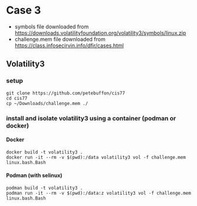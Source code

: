 # Case 3

* symbols file downloaded from https://downloads.volatilityfoundation.org/volatility3/symbols/linux.zip
* challenge.mem file downloaded from https://class.infosecirvin.info/dfir/cases.html

## Volatility3

### setup
```
git clone https://github.com/petebuffon/cis77
cd cis77
cp ~/Downloads/challenge.mem ./
```

### install and isolate volatility3 using a container (podman or docker)

#### Docker
```
docker build -t volatility3 .
docker run -it --rm -v $(pwd):/data volatility3 vol -f challenge.mem linux.bash.Bash
```
#### Podman (with selinux)
```
podman build -t volatility3 .
podman run -it --rm -v $(pwd):/data:z volatility3 vol -f challenge.mem linux.bash.Bash
```
